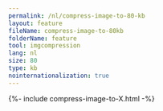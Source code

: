 ```yaml
---
permalink: /nl/compress-image-to-80-kb
layout: feature
fileName: compress-image-to-80kb
folderName: feature
tool: imgcompression
lang: nl
size: 80
type: kb
nointernationalization: true
---
```

{%- include compress-image-to-X.html -%}       
